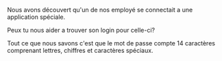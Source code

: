 Nous avons découvert qu'un de nos employé se connectait a une application spéciale.

Peux tu nous aider a trouver son login pour celle-ci?

Tout ce que nous savons c'est que le mot de passe compte 14 caractères comprenant lettres, chiffres et caractères spéciaux.
